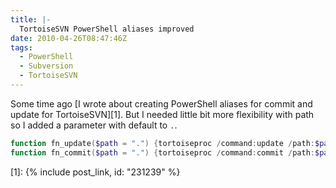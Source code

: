 ```yaml
---
title: |-
  TortoiseSVN PowerShell aliases improved
date: 2010-04-26T08:47:46Z
tags:
  - PowerShell
  - Subversion
  - TortoiseSVN
---
```

Some time ago [I wrote about creating PowerShell aliases for commit and update for TortoiseSVN][1]. But I needed little bit more flexibility with path so I added a parameter with default to `.`.

```powershell
function fn_update($path = ".") {tortoiseproc /command:update /path:$path}
function fn_commit($path = ".") {tortoiseproc /command:commit /path:$path}
```

[1]: {% include post_link, id: "231239" %}